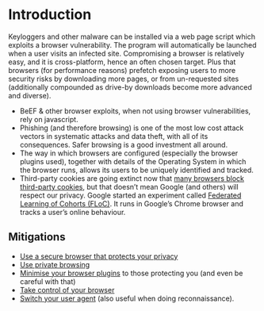 # Introduction

Keyloggers and other malware can be installed via a web page script which exploits a browser vulnerability. The 
program will automatically be launched when a user visits an infected site. Compromising a browser is relatively easy, 
and it is cross-platform, hence an often chosen target. Plus that browsers (for performance reasons) prefetch exposing 
users to more security risks by downloading more pages, or from un-requested sites (additionally compounded as drive-by 
downloads become more advanced and diverse).

* BeEF & other browser exploits, when not using browser vulnerabilities, rely on javascript.
* Phishing (and therefore browsing) is one of the most low cost attack vectors in systematic attacks and data theft, with all of its consequences. Safer browsing is a good investment all around. 
* The way in which browsers are configured (especially the browser plugins used), together with details of the Operating System in which the browser runs, allows its users to be uniquely identified and tracked. 
* Third-party cookies are going extinct now that [many browsers block third-party cookies](cookies.md), but that doesn’t mean Google (and others) will respect our privacy. Google started an experiment called [Federated Learning of Cohorts (FLoC)](FLoC.md). It runs in Google’s Chrome browser and tracks a user’s online behaviour.

## Mitigations

* [Use a secure browser that protects your privacy](browsers.md)
* [Use private browsing](private-browsing.md)
* [Minimise your browser plugins](browser-plugins.md) to those protecting you (and even be careful with that)
* [Take control of your browser](browser-config.md)
* [Switch your user agent](user-agent.md) (also useful when doing reconnaissance).


